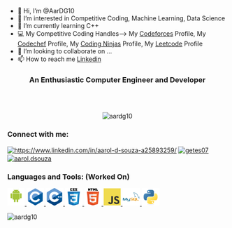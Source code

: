 - 👋 Hi, I’m @AarDG10
- 👀 I’m interested in Competitive Coding, Machine Learning, Data Science
- 🌱 I’m currently learning C++
- 💻 My Competitive Coding Handles--> My [Codeforces](https://codeforces.com/profile/aarol.dsouza) Profile, My [Codechef](https://www.codechef.com/users/getes07) Profile, My [Coding Ninjas](https://www.codingninjas.com/codestudio/profile/cd767ebd-5961-4d86-97cf-113398364af6) Profile, My [Leetcode](https://leetcode.com/AarDG10/) Profile
- 💞️ I’m looking to collaborate on ...
- 📫 How to reach me [Linkedin](https://www.linkedin.com/in/aarol-d-souza-a25893259/)
<h3 align="center">An Enthusiastic Computer Engineer and Developer</h3> <br>
<br>
<p align="center"> <img src="https://komarev.com/ghpvc/?username=aardg10&label=Profile%20views&color=0e75b6&style=flat" alt="aardg10" /> </p>

<h3 align="left">Connect with me:</h3>
<p align="left">
<a href="https://www.linkedin.com/in/aarol-d-souza-a25893259/" target="blank"><img align="center" src="https://raw.githubusercontent.com/rahuldkjain/github-profile-readme-generator/master/src/images/icons/Social/linked-in-alt.svg" alt="https://www.linkedin.com/in/aarol-d-souza-a25893259/" height="30" width="40" /></a>
<a href="https://www.codechef.com/users/getes07" target="blank"><img align="center" src="https://cdn.jsdelivr.net/npm/simple-icons@3.1.0/icons/codechef.svg" alt="getes07" height="30" width="40" /></a>
<a href="https://codeforces.com/profile/aarol.dsouza" target="blank"><img align="center" src="https://raw.githubusercontent.com/rahuldkjain/github-profile-readme-generator/master/src/images/icons/Social/codeforces.svg" alt="aarol.dsouza" height="30" width="40" /></a>
</p>

<h3 align="left">Languages and Tools: (Worked On)</h3>
<p align="left"> <a href="https://developer.android.com" target="_blank" rel="noreferrer"> <img src="https://raw.githubusercontent.com/devicons/devicon/master/icons/android/android-original-wordmark.svg" alt="android" width="40" height="40"/> </a> <a href="https://www.cprogramming.com/" target="_blank" rel="noreferrer"> <img src="https://raw.githubusercontent.com/devicons/devicon/master/icons/c/c-original.svg" alt="c" width="40" height="40"/> </a> <a href="https://www.w3schools.com/cpp/" target="_blank" rel="noreferrer"> <img src="https://raw.githubusercontent.com/devicons/devicon/master/icons/cplusplus/cplusplus-original.svg" alt="cplusplus" width="40" height="40"/> </a> <a href="https://www.w3schools.com/css/" target="_blank" rel="noreferrer"> <img src="https://raw.githubusercontent.com/devicons/devicon/master/icons/css3/css3-original-wordmark.svg" alt="css3" width="40" height="40"/> </a> <a href="https://www.w3.org/html/" target="_blank" rel="noreferrer"> <img src="https://raw.githubusercontent.com/devicons/devicon/master/icons/html5/html5-original-wordmark.svg" alt="html5" width="40" height="40"/> </a> <a href="https://developer.mozilla.org/en-US/docs/Web/JavaScript" target="_blank" rel="noreferrer"> <img src="https://raw.githubusercontent.com/devicons/devicon/master/icons/javascript/javascript-original.svg" alt="javascript" width="40" height="40"/> </a> <a href="https://www.mysql.com/" target="_blank" rel="noreferrer"> <img src="https://raw.githubusercontent.com/devicons/devicon/master/icons/mysql/mysql-original-wordmark.svg" alt="mysql" width="40" height="40"/> </a> <a href="https://www.python.org" target="_blank" rel="noreferrer"> <img src="https://raw.githubusercontent.com/devicons/devicon/master/icons/python/python-original.svg" alt="python" width="40" height="40"/> </a> </p>
<p><img align="left" src="https://github-readme-stats.vercel.app/api/top-langs?username=aardg10&show_icons=true&locale=en&layout=compact" alt="aardg10" /></p> <br>
<!---
AarDG10/AarDG10 is a ✨ special ✨ repository because its `README.md` (this file) appears on your GitHub profile.
You can click the Preview link to take a look at your changes.
--->
